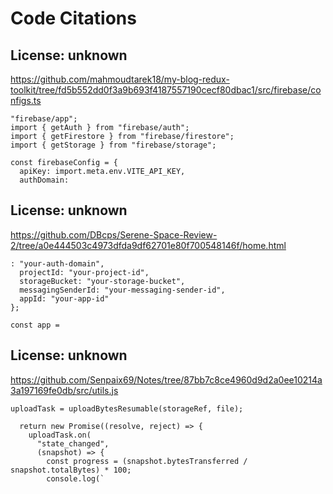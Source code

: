 # Code Citations

## License: unknown
https://github.com/mahmoudtarek18/my-blog-redux-toolkit/tree/fd5b552dd0f3a9b693f4187557190cecf80dbac1/src/firebase/configs.ts

```
"firebase/app";
import { getAuth } from "firebase/auth";
import { getFirestore } from "firebase/firestore";
import { getStorage } from "firebase/storage";

const firebaseConfig = {
  apiKey: import.meta.env.VITE_API_KEY,
  authDomain:
```


## License: unknown
https://github.com/DBcps/Serene-Space-Review-2/tree/a0e444503c4973dfda9df62701e80f700548146f/home.html

```
: "your-auth-domain",
  projectId: "your-project-id",
  storageBucket: "your-storage-bucket",
  messagingSenderId: "your-messaging-sender-id",
  appId: "your-app-id"
};

const app =
```


## License: unknown
https://github.com/Senpaix69/Notes/tree/87bb7c8ce4960d9d2a0ee10214a3a197169fe0db/src/utils.js

```
uploadTask = uploadBytesResumable(storageRef, file);

  return new Promise((resolve, reject) => {
    uploadTask.on(
      "state_changed",
      (snapshot) => {
        const progress = (snapshot.bytesTransferred / snapshot.totalBytes) * 100;
        console.log(`
```

